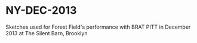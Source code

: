 NY-DEC-2013
===========

Sketches used for Forest Field's performance with BRAT PITT in December 2013 at The Silent Barn, Brooklyn

